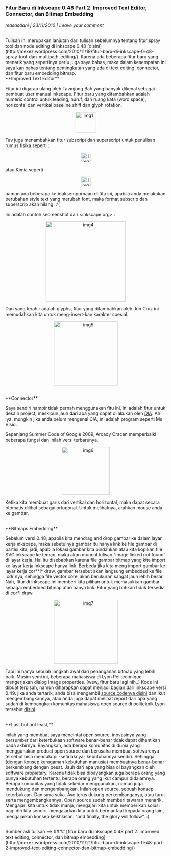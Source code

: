 ### **Fitur Baru di Inkscape 0.48 Part 2. Improved Text Editor, Connector, dan Bitmap Embedding**
_masasdani | 23/11/2010 | Leave your comment_

<br>
Tulisan ini merupakan lanjutan dari tulisan sebelumnya tentang fitur spray tool dan node editing di inkscape 0.48 [disini](http://mexez.wordpress.com/2010/11/19/fitur-baru-di-inkscape-0-48-spray-tool-dan-multipath-editing/). Karena ada beberapa fitur baru yang menarik yang sepertinya perlu juga saya bahas, maka dalam kesempatan ini saya kan bahas tentang pemingkatan yang ada di text editing, connector, dan fitur baru embedding bitmap.

<br>
**Improved Text Editor**

Fitur ini digarap ulang oleh Tavmjong Bah yang banyak dikenal sebagai pembuat user manual inkscape. Fitur baru yang ditambahkan adalah numeric control untuk leading, huruf, dan ruang kata (word space), horizontal dan vertikal baseline shift dan glyph rotation.
<p align="center">
	<img src="./posts/2010-11-23-fitur-baru-di-inkscape-0-48-part-2-improved-text-editor-connector-dan-bitmap-embedding/numeric-inputs.png" height="65px" alt="img1">
</p> 

Tav juga menambahkan fitur subscript dan superscript untuk penulisan rumus fisika seperti :
<p align="center">
	<img src="./posts/2010-11-23-fitur-baru-di-inkscape-0-48-part-2-improved-text-editor-connector-dan-bitmap-embedding/emc.png" height="30px" alt="img2">
</p> 

atau Kimia seperti :
<p align="center">
	<img src="./posts/2010-11-23-fitur-baru-di-inkscape-0-48-part-2-improved-text-editor-connector-dan-bitmap-embedding/ch2.png" height="30px" alt="img3">
</p> 

namun ada beberapa ketidaksempurnaan di fitu ini, apabila anda melakukan perubahan style text yang merubah font, maka format subscrip dan superscrip akan hilang. :’(

Ini adalah contoh secreenshot dari <inkscape.org> :
<p align="center">
	<img src="./posts/2010-11-23-fitur-baru-di-inkscape-0-48-part-2-improved-text-editor-connector-dan-bitmap-embedding/inkscape-0.48-webdesign-text-th.png" height="250px" alt="img4">
</p> 

Dan yang terahir adalah glyphs, fitur yang ditambahkan oleh Jon Cruz ini memudahkan kita untuk meng-insert-kan karakter spesial.
<p align="center">
	<img src="./posts/2010-11-23-fitur-baru-di-inkscape-0-48-part-2-improved-text-editor-connector-dan-bitmap-embedding/glyphs-dialog-en.png" height="200px" alt="img5">
</p> 

<br>
**Connector**

Saya sendiri hampir tidak pernah menggunakan fitu ini. ini adalah fitur untuk desain project, meskipun jauh dari apa yang dapat dilakukan oleh [DIA](http://projects.gnome.org/dia/). Ah iya, mungkin jika anda belum mengenal DIA, ini adalah program seperti Ms Visio.

Sepanjang Summer Code of Google 2009, Arcady Cracan memperbaiki beberapa fungsi dan inilah versi terbarunya.
<p align="center">
	<img src="./posts/2010-11-23-fitur-baru-di-inkscape-0-48-part-2-improved-text-editor-connector-dan-bitmap-embedding/connectors-after.png" height="150px" alt="img6">
</p> 

Ketika kita membuat garis dari vertikal dan horizontal, maka dapat secara otomatis dilihat sebagai ortogonal. Untuk melihatnya, arahkan mouse anda ke gambar.

<br>
**Bitmaps Embedding**

Sebelum versi 0.48, apabila kita mendrag and drop gambar ke dalam layar kerja inkscape, maka sebetulnya gambar itu hanya link ke file gambar di partisi kita, jadi, apabila lokasi gambar kita pindahkan atau kita kopikan file SVG inkscape ke teman, maka akan muncul tulisan “image linked not found” di layar kerja. Hal itu disebabkan karena file gambar bitmap yang kita import ke layar kerja inkscape hanya link. Berbeda jika kita meng import gambar ke layar kerja cor**l* draw, gambar tersebut akan langsung embedded ke file .cdr nya, sehingga file vector corel akan berukuran sangat jauh lebih besar. Nah, fitur di inkscape ini memberi kita pilihan untuk memasukkan gambar sebagai embedded bitmap atao hanya link. Fitur yang bahkan tidak tersedia di cor*l draw.
<p align="center">
	<img src="./posts/2010-11-23-fitur-baru-di-inkscape-0-48-part-2-improved-text-editor-connector-dan-bitmap-embedding/bitmap-import-en.png" height="200px" alt="img7">
</p> 

Tapi ini hanya sebuah langkah awal dari penanganan bitmap yang lebih baik. Musim semi ini, beberapa mahasiswa di Lyon Politechnique mengerjakan dialog image properties. (wew, fitur baru lagi nih..) Kode ini dibuat terpisah, namun diharapkan dapat menjadi bagian dari inkscape versi 0.49. jika anda tertarik, anda bisa mengambil [source codenya disini](https://code.launchpad.net/~centralelyon2010/inkscape/imagelinks2) dan ikut mengembangkannya, atau anda juga dapat melihat report dari apa yang sudah di kembangkan komunitas mahasiswa open source di politeknik Lyon tersebut [disini](http://wiki.inkscape.org/wiki/images/Centrale_Lyon_2010.pdf).

<br>
**Last but not least,**

inilah yang membuat saya mencintai open source, inovasinya yang bersumber dari keterbukaan software benar-benar tidak dapat dihentikan pada akhirnya. Bayangkan, ada berapa komunitas di dunia yang menggunakan product open source dan berusaha membuat softwarenya tersebut bisa mencukupi -setidaknya- kebutuhannya sendiri. Sehingga (dengan konsep keragaman kebutuhan manusia) membuatnya benar-benar berkembang dengan pesat. Jauh dari apa yang bisa di bayangkan oleh software propietary. Karena tidak bisa dibayangkan juga berapa orang yang punya kebutuhan tertentu, berapa orang yang ikut campur didalamnya. Berapa komunitas yang tidak sekedar menggunakan, namun juga mendukung dan mengembangkan. Inilah open source, sebuah konsep keterbukaan. Dan saya suka. Ayo terus dukung perkembanganya, atau turut serta mengembangkannya. Open source sudah memberi tawaran menarik. Mengajari kita untuk tidak manja, mengajari kita untuk memberikan solusi bagi diri kita sendiri, mengajarkan kita untuk bermanfaat kepada orang lain, mengajarkan konsep keikhlasan. “and finally, the glory will follow“. :)

<br>
Sumber asli tulisan ==>
#### [fitur baru di inkscape 0.48 part 2. improved text editing, connector, dan bitmap embedding](http://mexez.wordpress.com/2010/11/21/fitur-baru-di-inkscape-0-48-part-2-improved-text-editing-connector-dan-bitmap-embedding/)